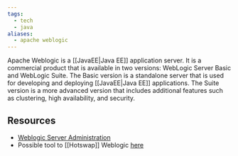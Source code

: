 ```yaml
---
tags:
  - tech
  - java
aliases:
  - apache weblogic
---
```


Apache Weblogic is a [[JavaEE|Java EE]] application server.
It is a commercial product that is available in two versions: WebLogic Server Basic and WebLogic Suite. 
The Basic version is a standalone server that is used for developing and deploying [[JavaEE|Java EE]] applications. 
The Suite version is a more advanced version that includes additional features such as clustering, high availability, and security.

## Resources
- [Weblogic Server Administration](https://www.youtube.com/playlist?list=PLRt-r4QiDOMfzsw2vchVr9xpcqq5gZt-1)
- Possible tool to [[Hotswap]] Weblogic [here](https://github.com/HotswapProjects/HotswapAgent)
